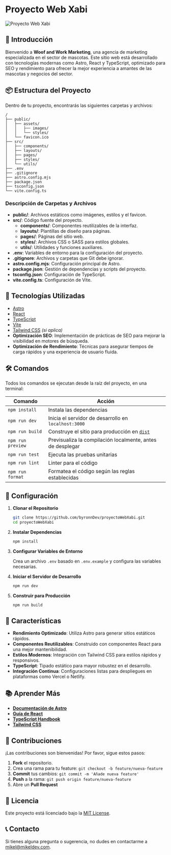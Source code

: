 # Proyecto Web Xabi

![Proyecto Web Xabi](https://github.com/byronnDev/proyectoWebXabi/blob/main/public/images/webPreview.webp)

## 🚀 Introducción

Bienvenido a **Woof and Work Marketing**, una agencia de marketing especializada en el sector de mascotas. Este sitio web está desarrollado con tecnologías modernas como Astro, React y TypeScript, optimizado para SEO y rendimiento para ofrecer la mejor experiencia a amantes de las mascotas y negocios del sector.

## 📦 Estructura del Proyecto

Dentro de tu proyecto, encontrarás las siguientes carpetas y archivos:

```text
/
├── public/
│   ├── assets/
│   │   ├── images/
│   │   └── styles/
│   └── favicon.ico
├── src/
│   ├── components/
│   ├── layouts/
│   ├── pages/
│   ├── styles/
│   └── utils/
├── .env
├── .gitignore
├── astro.config.mjs
├── package.json
├── tsconfig.json
└── vite.config.ts
```

### Descripción de Carpetas y Archivos

- **public/**: Archivos estáticos como imágenes, estilos y el favicon.
- **src/**: Código fuente del proyecto.
  - **components/**: Componentes reutilizables de la interfaz.
  - **layouts/**: Plantillas de diseño para páginas.
  - **pages/**: Páginas del sitio web.
  - **styles/**: Archivos CSS o SASS para estilos globales.
  - **utils/**: Utilidades y funciones auxiliares.
- **.env**: Variables de entorno para la configuración del proyecto.
- **.gitignore**: Archivos y carpetas que Git debe ignorar.
- **astro.config.mjs**: Configuración principal de Astro.
- **package.json**: Gestión de dependencias y scripts del proyecto.
- **tsconfig.json**: Configuración de TypeScript.
- **vite.config.ts**: Configuración de Vite.

## 🧰 Tecnologías Utilizadas

- [Astro](https://astro.build/)
- [React](https://reactjs.org/)
- [TypeScript](https://www.typescriptlang.org/)
- [Vite](https://vitejs.dev/)
- [Tailwind CSS](https://tailwindcss.com/) *(si aplica)*
- **Optimización SEO**: Implementación de prácticas de SEO para mejorar la visibilidad en motores de búsqueda.
- **Optimización de Rendimiento**: Técnicas para asegurar tiempos de carga rápidos y una experiencia de usuario fluida.

## 🛠️ Comandos

Todos los comandos se ejecutan desde la raíz del proyecto, en una terminal:

| Comando                   | Acción                                           |
| ------------------------- | ------------------------------------------------ |
| `npm install`             | Instala las dependencias                         |
| `npm run dev`             | Inicia el servidor de desarrollo en `localhost:3000` |
| `npm run build`           | Construye el sitio para producción en [`dist`](dist)  |
| `npm run preview`         | Previsualiza la compilación localmente, antes de desplegar |
| `npm run test`            | Ejecuta las pruebas unitarias                    |
| `npm run lint`            | Linter para el código                            |
| `npm run format`          | Formatea el código según las reglas establecidas |

## 🔧 Configuración

1. **Clonar el Repositorio**

   ```sh
   git clone https://github.com/byronnDev/proyectoWebXabi.git
   cd proyectoWebXabi
   ```

2. **Instalar Dependencias**

   ```sh
   npm install
   ```

3. **Configurar Variables de Entorno**

   Crea un archivo `.env` basado en `.env.example` y configura las variables necesarias.

4. **Iniciar el Servidor de Desarrollo**

   ```sh
   npm run dev
   ```

5. **Construir para Producción**

   ```sh
   npm run build
   ```

## 🎯 Características

- **Rendimiento Optimizado**: Utiliza Astro para generar sitios estáticos rápidos.
- **Componentes Reutilizables**: Construido con componentes React para una mejor mantenibilidad.
- **Estilos Modernos**: Integración con Tailwind CSS para estilos rápidos y responsivos.
- **TypeScript**: Tipado estático para mayor robustez en el desarrollo.
- **Integración Continua**: Configuraciones listas para despliegues en plataformas como Vercel o Netlify.

## 📚 Aprender Más

- **[Documentación de Astro](https://docs.astro.build)**
- **[Guía de React](https://reactjs.org/docs/getting-started.html)**
- **[TypeScript Handbook](https://www.typescriptlang.org/docs/)**
- **[Tailwind CSS](https://tailwindcss.com/docs)**

## 🤝 Contribuciones

¡Las contribuciones son bienvenidas! Por favor, sigue estos pasos:

1. **Fork** el repositorio.
2. Crea una rama para tu feature: `git checkout -b feature/nueva-feature`
3. **Commit** tus cambios: `git commit -m 'Añade nueva feature'`
4. **Push** a la rama: `git push origin feature/nueva-feature`
5. Abre un **Pull Request**

## 📄 Licencia

Este proyecto está licenciado bajo la [MIT License](LICENSE).

## 📞 Contacto

Si tienes alguna pregunta o sugerencia, no dudes en contactarme a [mikel@mikeldev.com](mailto:mikel@mikeldev.com).
